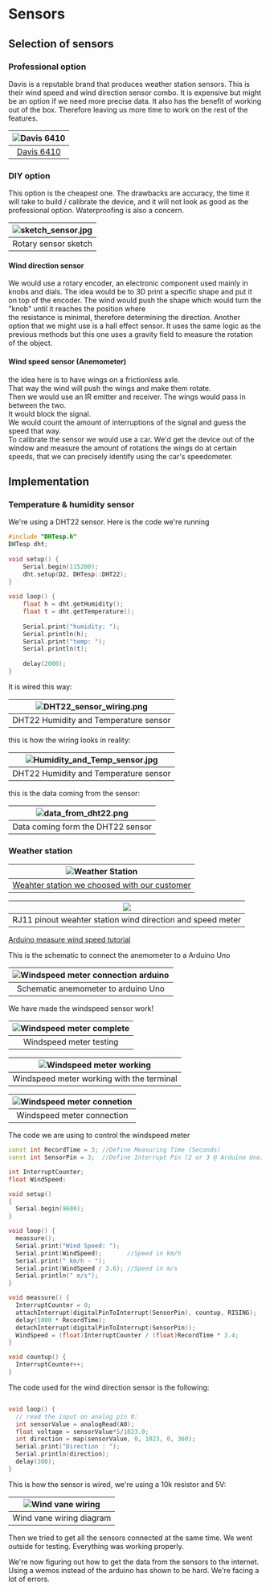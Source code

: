 # Sensors

## Selection of sensors

### Professional option

Davis is a reputable brand that produces weather station sensors.
This is their wind speed and wind direction sensor combo. It is expensive but might be an option if we need more precise data.
It also has the benefit of working out of the box. Therefore leaving us more time to work on the rest of the features.
<center>


|![Davis 6410](6410.jpg)|
| :-:|
|[Davis 6410](https://www.davis-europe.nl/product/davis-6410-anemometer-for-vantage-pro2-vantage-pro/)|


</center>

### DIY option

This option is the cheapest one.  The drawbacks are accuracy, the time it will take to build / calibrate the device, and it will not look as good as the professional option. Waterproofing is also a concern.

<center>


|![sketch_sensor.jpg](sketch_sensor.jpg)|
| :-:|
|Rotary sensor sketch|


</center>



#### Wind direction sensor

We would use a rotary encoder, an electronic component used mainly in knobs and dials. The idea would be 
to 3D print a specific shape and put it on top of the encoder.
The wind would push the shape which would turn the "knob" until it reaches the position where   
the resistance is minimal, therefore determining the direction.
Another option that we might use is a hall effect sensor. It uses the same logic as the previous methods
but this one uses a gravity field to measure the rotation of the object. 



#### Wind speed sensor (Anemometer)

the idea here is to have wings on a frictionless axle.  
That way the wind will push the wings and make them rotate.  
Then we would use an IR emitter and receiver. The wings would pass in between the two.  
It would block the  signal.  
We would count the amount of interruptions of the signal and guess the speed that way.   
To calibrate the sensor we would use a car. We'd get the device out of the window and measure the amount of rotations the wings do at certain speeds, that we can precisely identify using the car's speedometer.

## Implementation

### Temperature & humidity sensor

We're using a DHT22 sensor.
Here is the code we're running  
```cpp
#include "DHTesp.h"
DHTesp dht;
 
void setup() {
    Serial.begin(115200);
    dht.setup(D2, DHTesp::DHT22);
}
 
void loop() {
    float h = dht.getHumidity();
    float t = dht.getTemperature();
 
    Serial.print("humidity: ");
    Serial.println(h);
    Serial.print("temp: ");
    Serial.println(t);
 
    delay(2000);
}

```
It is wired this way:  

|![DHT22_sensor_wiring.png](DHT22_sensor_wiring.png)|
| :-:|
|DHT22 Humidity and Temperature sensor|




this is how the wiring looks in reality:


|![Humidity_and_Temp_sensor.jpg](Humidity_and_Temp_sensor.jpg)|
| :-:|
|DHT22 Humidity and Temperature sensor|


this is the data coming from the sensor: 

|![data_from_dht22.png](data_from_dht22.png)|
| :-:|
|Data coming form the DHT22 sensor|


### Weather station

|![Weather Station](weather_station_we_choosed_with_customer.png)|
| :-:|
|[Weahter station we choosed with our customer](https://www.robotshop.com/nl/nl/sparkfun-weermeterset.html)|

| ![](Weather_station_connector_rj11.jpg)|
| :-------------------------------------------------------: |
|RJ11 pinout weahter station wind direction and speed meter|

[Arduino measure wind speed tutorial](https://www.aeq-web.com/arduino-anemometer-wind-sensor/?lang=en)

This is the schematic to connect the anemometer to a Arduino Uno

| ![Windspeed meter connection arduino](Anemometer_connection_arduino.png) |
| :----------------------------------------------------------------------: |
|                   Schematic anemometer to arduino Uno                    |

We have made the windspeed sensor work!


| ![Windspeed meter complete](IMG_20220518_121711.jpg) |
| :--------------------------------------------------: |
|               Windspeed meter testing                |


| ![Windspeed meter working](IMG_20220518_121700.jpg) |
| :-------------------------------------------------: |
|      Windspeed meter working with the terminal      |


| ![Windspeed meter connetion](IMG_20220518_121705.jpg) |
| :---------------------------------------------------: |
|              Windspeed meter connection               |


The code we are using to control the windspeed meter

```cpp
const int RecordTime = 3; //Define Measuring Time (Seconds)
const int SensorPin = 3;  //Define Interrupt Pin (2 or 3 @ Arduino Uno)

int InterruptCounter;
float WindSpeed;

void setup()
{
  Serial.begin(9600);
}

void loop() {
  meassure();
  Serial.print("Wind Speed: ");
  Serial.print(WindSpeed);       //Speed in km/h
  Serial.print(" km/h - ");
  Serial.print(WindSpeed / 3.6); //Speed in m/s
  Serial.println(" m/s");
}

void meassure() {
  InterruptCounter = 0;
  attachInterrupt(digitalPinToInterrupt(SensorPin), countup, RISING);
  delay(1000 * RecordTime);
  detachInterrupt(digitalPinToInterrupt(SensorPin));
  WindSpeed = (float)InterruptCounter / (float)RecordTime * 2.4;
}

void countup() {
  InterruptCounter++;
}
```

The code used for the wind direction sensor is the following:
```cpp

void loop() {
  // read the input on analog pin 0:
  int sensorValue = analogRead(A0);
  float voltage = sensorValue*5/1023.0;
  int direction = map(sensorValue, 0, 1023, 0, 360);
  Serial.print("Direction : ");
  Serial.println(direction);
  delay(300); 
}

```

This is how the sensor is wired, we're using a 10k resistor and 5V:

| ![Wind vane wiring](wind_vane_wiring.png) |
| :---------------------------------------: |
|         Wind vane wiring diagram          |

Then we tried to get all the sensors connected at the same time. We went outside for testing. Everything was working properly.

We're now figuring out how to get the data from the sensors to the internet. Using a wemos instead of the arduino has shown to be hard. We're facing a lot of errors.







